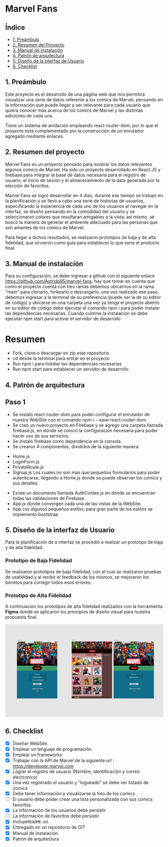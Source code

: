 # Marvel Fans 

## Índice

* [1. Preámbulo](#1-preámbulo)
* [2. Resumen del Proyecto](#2-resumen-del-proyecto)
* [3. Manual de instalación ](#3-manual-de-instalacion)
* [4. Patrón de arquitectura](#4-patron-de-arquitectura)
* [5. Diseño de la interfaz de Usuario](#5-diseño-de-la-interfaz-de-usuario)
* [6. Checklist](#6-checklist)


## 1. Preámbulo

Este proyecto es el desarrollo de una página web que nos permitirá visualizar una serie de datos referente a los comics de Marvel, pensando en la información que puede llegar a ser relevante para cada usuario que quiera conocer más acerca de los comics de Marvel y las distintas ediciones de cada una. 

Tiene un sistema de anidación empleando react-router-dom, por lo que el proyecto está complementado por la construcción de un enrutador agregado mediante enlaces. 

## 2. Resumen del proyecto

Marvel Fans es un proyecto pensado para mostrar los datos relevantes algunos comics de Marvel. Ha sido un proyecto desarrollado en React.JS y firebase para integrar la base de datos necesaria para el registro de usuario, el inicio de sesión y el almacenamiento de la data generada por la elección de favoritos.

Marvel Fans se logró desarrollar en 4 días, durante ese tiempo se trabajó en la planificación y se llevó a cabo una serie de historias de usuarios, especificando la experiencia de cada uno de los usuarios al navegar en la interfaz, se diseñó pensando en la comodidad del usuario y se seleccionaron colores que resultaran amigables a la vista, así mismo, se busco la manera de generar el ambiente adecuado para las personas que son amantes de los comics de Marvel.

Para llegar a dichos resultados, se realizaron prototipos de baja y de alta fidelidad, que sirvieron como guía para establecer lo que seria el producto final.


## 3. Manual de instalación 

Para su configuración, se debe ingresar a github con el siguiente enlace https://github.com/Astridp85/marvel-fans, hay que tomar en cuenta que como el proyecto cuenta con tres ramas debemos ubicarnos en la rama "main" para clonarlo, forkearlo o descargarlo, una vez realizado ese paso, debemos ingresar a la terminal de su preferencia (puede ser la de su editor de código) y ubicarse en una carpeta  una vez ya tenga el proyecto abierto en su editor de código debe ejecutar el comando npm i para poder instalar las dependencias necesarias. Cuando culmine la instalación se debe ejecutar npm start para activar el servidor de desarrollo 

# Resumen 

* Fork, clone o descargar en zip este repositorio
* cd desde la terminal para entrar en el proyecto
* Run npm i para instalar las dependencias necesarias 
* Run npm start para establecer un servidor de desarrollo


## 4. Patrón de arquitectura 

## Paso 1

* Se instaló react-router-dom para poder configurar el enrutador de nuestra WebSite con el comando npm i --save react-router-dom
 * Se creó un nuevo proyecto en Firebase y se agrego una carpeta llamada firebase.js, en donde se colocó la configuración necesaria para poder hacer uso de sus servicios.
 * Se instaló firebase como dependencia en la consola.
 * Se crearon 4 componentes, divididos de la siguiente manera:

- Home.js
- LoginForm.js
- PrivateRoute.js
- Signup.js
 Los cuales no son mas que pequeños formularios para poder autenticarse, llegando a Home.js donde se puede observar los comics y sus detalles 
* Existe un documento llamada AuthContex.js en dónde se encuentran todas las validaciones de Firebase.
* App.js donde convergen cada una de las vistas de la WebSite.
* App.css algunos pequeños estilos, para gran parte de los estilos se implementó bootstrap 


## 5. Diseño de la interfaz de Usuario
Para la planificación de a interfaz se procedió a realizar un prototipo de baja y de alta fidelidad.

### Prototipo de Baja Fidelidad

Se realizaron prototipos de baja fidelidad, con el cual se realizaron pruebas de usabilidad y al recibir el feedback de los mismos, se mejoraron los bocetos para corregir todos esos errores.


### Prototipo de Alta Fidelidad
A continuacion los prototipos de alta fidelidad realizados con la herramienta **Figma** donde se aplicaron los principios de diseño visual para nuestra propuesta final.

![Prototipo](src/imagenes/Prototipodealta.png)


## 6. Checklist

* [X] Diseñar WebSite.
* [X] Emplear un lenguaje de programación.
* [X] Emplear un frameworks
* [X] Trabajar con la API de Marvel de la siguiente url : https://developer.marvel.com 
* [X] Lograr el registro de usuario (Nombre, identificación y correo electrónico)
* [X] Una vez registrado el usuario y “logueado" se debe ver listado de comics
* [X] Debe tener información y visualizarse la foto de los comics
* [ ] El usuario debe poder crear una lista personalizada con sus comics favoritos. 
* [x] La información de los usuarios debe persistir
* [ ] La información de favoritos debe persistir
* [X] Incluye`README.md`.
* [X] Entregado en un repositorio de GIT 
* [X] Manual de instalación.
* [X] Patrón de arquitectura
